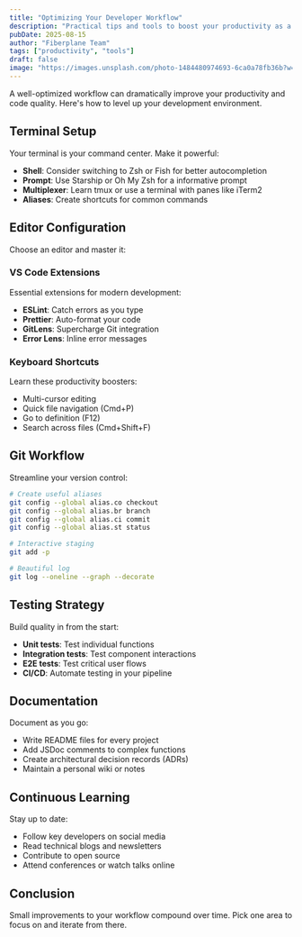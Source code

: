 ```yaml
---
title: "Optimizing Your Developer Workflow"
description: "Practical tips and tools to boost your productivity as a developer."
pubDate: 2025-08-15
author: "Fiberplane Team"
tags: ["productivity", "tools"]
draft: false
image: "https://images.unsplash.com/photo-1484480974693-6ca0a78fb36b?w=800&h=450&fit=crop"
---
```


A well-optimized workflow can dramatically improve your productivity and code quality. Here's how to level up your development environment.

## Terminal Setup

Your terminal is your command center. Make it powerful:

- **Shell**: Consider switching to Zsh or Fish for better autocompletion
- **Prompt**: Use Starship or Oh My Zsh for a informative prompt
- **Multiplexer**: Learn tmux or use a terminal with panes like iTerm2
- **Aliases**: Create shortcuts for common commands

## Editor Configuration

Choose an editor and master it:

### VS Code Extensions

Essential extensions for modern development:

- **ESLint**: Catch errors as you type
- **Prettier**: Auto-format your code
- **GitLens**: Supercharge Git integration
- **Error Lens**: Inline error messages

### Keyboard Shortcuts

Learn these productivity boosters:

- Multi-cursor editing
- Quick file navigation (Cmd+P)
- Go to definition (F12)
- Search across files (Cmd+Shift+F)

## Git Workflow

Streamline your version control:

```bash
# Create useful aliases
git config --global alias.co checkout
git config --global alias.br branch
git config --global alias.ci commit
git config --global alias.st status

# Interactive staging
git add -p

# Beautiful log
git log --oneline --graph --decorate
```

## Testing Strategy

Build quality in from the start:

- **Unit tests**: Test individual functions
- **Integration tests**: Test component interactions
- **E2E tests**: Test critical user flows
- **CI/CD**: Automate testing in your pipeline

## Documentation

Document as you go:

- Write README files for every project
- Add JSDoc comments to complex functions
- Create architectural decision records (ADRs)
- Maintain a personal wiki or notes

## Continuous Learning

Stay up to date:

- Follow key developers on social media
- Read technical blogs and newsletters
- Contribute to open source
- Attend conferences or watch talks online

## Conclusion

Small improvements to your workflow compound over time. Pick one area to focus on and iterate from there.
